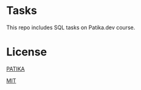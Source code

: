 # Tasks
This repo includes SQL tasks on Patika.dev course.

# License
[PATIKA](https://www.patika.dev)

[MIT](https://choosealicense.com/licenses/mit/)

